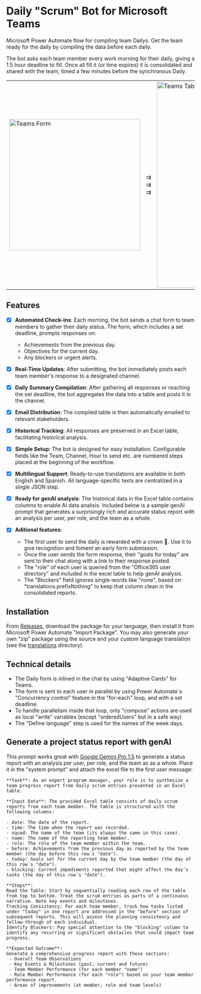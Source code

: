 # Daily "Scrum" Bot for Microsoft Teams
Microsoft Power Automate flow for compiling team Dailys.
Get the team ready for the daily by compiling the data before each daily.

The bot asks each team member every work morning for their daily, giving a 1.5 hour deadline to fill.
Once all fill it (or time expires) it is consolidated and shared with the team, timed a few minutes before the synchronous Daily.

<table style="border-collapse: collapse; width: 100%;">
  <tr>
    <td><img src="https://github.com/user-attachments/assets/33c971fb-091c-4dba-b0bf-8fa511ec5413" alt="Teams Form" style="width:350px;"/></td>
    <td style="text-align: center;">⇉<br>⇉<br>⇉</td>
    <td ><img src="https://github.com/user-attachments/assets/3c2f2da6-3ef4-4e23-a698-07afcba8a50a" alt="Teams Table" style="width:550px;"/></td>
  </tr>
</table>


## Features

- [x] **Automated Check-ins**: Each morning, the bot sends a chat form to team members to gather their daily status. The form, which includes a set deadline, prompts responses on:
  - Achievements from the previous day.
  - Objectives for the current day.
  - Any blockers or urgent alerts.

- [x] **Real-Time Updates**: After submitting, the bot immediately posts each team member's response to a designated channel.

- [x] **Daily Summary Compilation**: After gathering all responses or reaching the set deadline, the bot aggregates the data into a table and posts it in the channel.

- [x] **Email Distribution**: The compiled table is then automatically emailed to relevant stakeholders.

- [x] **Historical Tracking**: All responses are preserved in an Excel table, facilitating historical analysis.

- [x] **Simple Setup**: The bot is designed for easy installation. Configurable fields like the Team, Channel, Hour to send etc. are numbered steps placed at the beginning of the workflow.

- [x] **Multilingual Support**: Ready-to-use translations are available in both English and Spanish. All language-specific texts are centralized in a single JSON step.

- [x] **Ready for genAI analysis**: The historical data in the Excel table contains columns to enable AI data analisis. Included below is a sample genAI prompt that generates a surprisingly rich and accurate status report with an analysis per user, per role, and the team as a whole.

- [x] **Aditional features**:
   - The first user to send the daily is rewarded with a crown 👑. Use it to give recognition and foment an early form submission.
   - Once the user sends the form response, their "goals for today" are sent to their chat along with a link to their response posted.
   - The "role" of each user is queried from the "Office365 user directory" and included in the excel table to help genAI analysis.
   - The "Blockers" field ignores single-words like "none", based on "translations.prefixNothing" to keep that column clean in the consolidated reports.

## Installation
From [Releases](https://github.com/zmandel/dailybot/releases/), download the package for your language, then install it from Microsoft Power Automate "Import Package". You may also generate your own "zip" package using the source and your custom language translation (see the [translations](https://github.com/zmandel/dailybot/tree/main/translations) directory).

## Technical details
  - The Daily form is inlined in the chat by using "Adaptive Cards" for Teams.
  - The form is sent to each user in parallel by using Power Automate´s "Concurrency control" feature in the "for-each" loop, and with a set deadline.
  - To handle parallelism inside that loop, only "compose" actions are used as local "write" variables (except "orderedUsers" but in a safe way)
  - The "Define language" step is used for the names of the week days.
 
## Generate a project status report with genAI
This prompt works great with [Google Gemini Pro 1.5](https://aistudio.google.com/app/prompts/new_chat) to generate a status report with an analysis per user, per role, and the team as as a whole. Place it in the "system prompt" and attach the excel file to the first user message:

```
**Task**: As an expert program manager, your role is to synthesize a team progress report from daily scrum entries presented in an Excel table.

**Input Data**: The provided Excel table consists of daily scrum reports from each team member. The table is structured with the following columns:

- date: The date of the report.
- time: The time when the report was recorded.
- squad: The name of the team (its always the same in this case).
- name: The name of the reporting team member.
- role: The role of the team member within the team.
- before: Achievements from the previous day as reported by the team member (the day before this row´s "date").
- today: Goals set for the current day by the team member (the day of this row´s "date").
- blocking: Current impediments reported that might affect the day's tasks (the day of this row´s "date").

**Steps**:
Read the Table: Start by sequentially reading each row of the table from top to bottom. Treat the scrum entries as parts of a continuous narrative. Note key events and milestones.
Tracking Consistency: For each team member, track how tasks listed under "today" in one report are addressed in the "before" section of subsequent reports. This will assess the planning consistency and follow-through of each individual.
Identify Blockers: Pay special attention to the "blocking" column to identify any recurring or significant obstacles that could impact team progress.

**Expected Outcome**:
Generate a comprehensive progress report with these sections:
 - Overall Team Observations
 - Key Events & Milestones (past, current and future)
 - Team Member Performance (for each member "name")
 - Role Member Performance (for each "role") based on your team member performance report.
 - Areas of improvements (at member, role and team levels)

```
